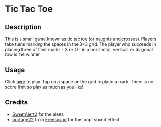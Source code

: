 # Tic Tac Toe

## Description

This is a small game known as tic tac toe (or naughts and crosses). Players take turns marking the spaces in the 3×3 grid. The player who succeeds in placing three of their marks - X or O - in a horizontal, vertical, or diagonal row is the winner.

## Usage

Click [here](https://mohammed-ysn.github.io/tic-tac-toe/) to play. Tap on a space on the grid to place a mark. There is no score limit so play as much as you like!

## Credits

- [SweetAlert2](https://sweetalert2.github.io/) for the alerts
- [onikage22](https://freesound.org/people/onikage22/) from [Freesound](https://freesound.org/) for the 'pop' sound effect
